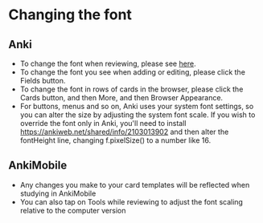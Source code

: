 # Changing the font

<h2>Anki</h2>

- To change the font when reviewing, please see [here](https://docs.ankiweb.net/#/templates/styling).
- To change the font you see when adding or editing, please click the Fields button.
- To change the font in rows of cards in the browser, please click the Cards button, and then More, and then Browser Appearance.
- For buttons, menus and so on, Anki uses your system font settings, so you can alter the size by adjusting the system font scale. If you wish to override the font only in Anki, you'll need to install <https://ankiweb.net/shared/info/2103013902> and then alter the fontHeight line, changing f.pixelSize() to a number like 16.

<h2>AnkiMobile</h2>

- Any changes you make to your card templates will be reflected when studying in AnkiMobile
- You can also tap on Tools while reviewing to adjust the font scaling relative to the computer version
